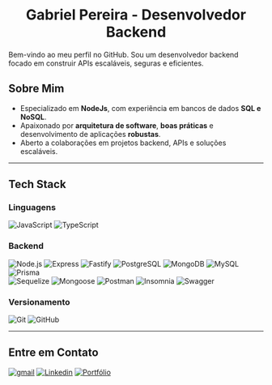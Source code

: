 <h1 align="center">Gabriel Pereira - Desenvolvedor Backend</h1>

Bem-vindo ao meu perfil no GitHub. Sou um desenvolvedor backend focado em construir APIs escaláveis, seguras e eficientes.  

## Sobre Mim  
- Especializado em **NodeJs**, com experiência em bancos de dados **SQL e NoSQL**.  
- Apaixonado por **arquitetura de software**, **boas práticas** e desenvolvimento de aplicações **robustas**.  
- Aberto a colaborações em projetos backend, APIs e soluções escaláveis.  

---

## Tech Stack  

### Linguagens  
![JavaScript](https://img.shields.io/badge/JavaScript-4323d5.svg?style=for-the-badge&logo=JavaScript&logoColor=white)
![TypeScript](https://img.shields.io/badge/TypeScript-4323d5?style=for-the-badge&logo=typescript&logoColor=white)  

### Backend  

![Node.js](https://img.shields.io/badge/Node.js-4323d5?style=for-the-badge&logo=nodedotjs&logoColor=white)
![Express](https://img.shields.io/badge/Express-4323d5?style=for-the-badge&logo=express&logoColor=white)
![Fastify](https://img.shields.io/badge/Fastify-4323d5.svg?style=for-the-badge&logo=Fastify&logoColor=white)
![PostgreSQL](https://img.shields.io/badge/PostgreSQL-4323d5.svg?style=for-the-badge&logo=PostgreSQL&logoColor=white)
![MongoDB](https://img.shields.io/badge/MongoDB-4323d5?style=for-the-badge&logo=mongodb&logoColor=white)
![MySQL](https://img.shields.io/badge/mysql-4323d5.svg?style=for-the-badge&logo=mysql&logoColor=white)
![Prisma](https://img.shields.io/badge/Prisma-4323d5?style=for-the-badge&logo=Prisma&logoColor=white)  
![Sequelize](https://img.shields.io/badge/Sequelize-4323d5?style=for-the-badge&logo=Sequelize&logoColor=white)
![Mongoose](https://img.shields.io/badge/Mongoose-4323d5.svg?style=for-the-badge&logo=Mongoose&logoColor=white)
![Postman](https://img.shields.io/badge/Postman-4323d5?style=for-the-badge&logo=postman&logoColor=white)
![Insomnia](https://img.shields.io/badge/Insomnia-4323d5.svg?style=for-the-badge&logo=Insomnia&logoColor=white)
![Swagger](https://img.shields.io/badge/Swagger-4323d5.svg?style=for-the-badge&logo=Swagger&logoColor=white)

### Versionamento

![Git](https://img.shields.io/badge/Git-4323d5?style=for-the-badge&logo=git&logoColor=white)
![GitHub](https://img.shields.io/badge/GitHub-4323d5?style=for-the-badge&logo=github&logoColor=white)

---

## Entre em Contato 

<a href="mailto:gabriel8webprogrammer@gmail.com" target="_blank"><img src="https://img.shields.io/badge/Gmail-4323d5?style=for-the-badge&logo=gmail&logoColor=white" alt="gmail"/></a>
<a href="https://www.linkedin.com/in/gabrielwebprogrammer" target="_blank"><img src="https://img.shields.io/badge/linkedin-4323d5.svg?style=for-the-badge&logo=linkedin&logoColor=white" alt="Linkedin"/></a>
<a href="https://portfolio-backend-bay-two.vercel.app/" target="_blank">
  <img src="https://img.shields.io/badge/Portfolio-4323d5.svg?style=for-the-badge&logo=firefox&logoColor=white" alt="Portfólio" />
</a>
